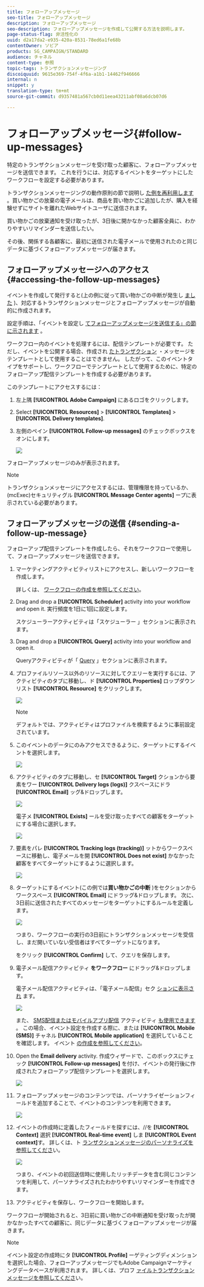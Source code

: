 ```yaml
---
title: フォローアップメッセージ
seo-title: フォローアップメッセージ
description: フォローアップメッセージ
seo-description: フォローアップメッセージを作成して公開する方法を説明します。
page-status-flag: 非活性化の
uuid: d2a17da2-e935-420a-8531-78ed6a1fe68b
contentOwner: ソビア
products: SG_CAMPAIGN/STANDARD
audience: チャネル
content-type: 参照
topic-tags: トランザクションメッセージング
discoiquuid: 9615e369-754f-4f6a-a1b1-14462f946666
internal: n
snippet: y
translation-type: tm+mt
source-git-commit: d9357481a567cb0d11eea43211abf08a6dcb07d6

---
```



# フォローアップメッセージ{#follow-up-messages}

特定のトランザクションメッセージを受け取った顧客に、フォローアップメッセージを送信できます。 これを行うには、対応するイベントをターゲットにしたワークフローを設定する必要があります。

トランザクションメッセージングの動作原則の節で説明し [た例を再利用します](../../channels/using/about-transactional-messaging.md#transactional-messaging-operating-principle) 。買い物かごの放棄の電子メールは、商品を買い物かごに追加したが、購入を経験せずにサイトを離れたWebサイトユーザに送信されます。

買い物かごの放棄通知を受け取ったが、3日後に開かなかった顧客全員に、わかりやすいリマインダーを送信したい。

その後、関係する各顧客に、最初に送信された電子メールで使用されたのと同じデータに基づくフォローアップメッセージが届きます。

## フォローアップメッセージへのアクセス {#accessing-the-follow-up-messages}

イベントを作成して発行すると(上の例に従って買い物かごの中断が発生し [ました](../../channels/using/about-transactional-messaging.md#transactional-messaging-operating-principle) )、対応するトランザクションメッセージとフォローアップメッセージが自動的に作成されます。

設定手順は、「イベントを設定し [てフォローアップメッセージを送信する」の節に示されます](../../administration/using/configuring-transactional-messaging.md#use-case--configuring-an-event-to-send-a-transactional-message) 。

ワークフロー内のイベントを処理するには、配信テンプレートが必要です。 ただし、イベントを公開する場合、作成され [たトランザクション](../../channels/using/event-transactional-messages.md) ・メッセージをテンプレートとして使用することはできません。 したがって、このイベントタイプをサポートし、ワークフローでテンプレートとして使用するために、特定のフォローアップ配信テンプレートを作成する必要があります。

このテンプレートにアクセスするには：

1. 左上隅 **[!UICONTROL Adobe Campaign]** にあるロゴをクリックします。
1. Select **[!UICONTROL Resources]** &gt; **[!UICONTROL Templates]** &gt; **[!UICONTROL Delivery templates]**.
1. 左側のペイン **[!UICONTROL Follow-up messages]** のチェックボックスをオンにします。

   ![](assets/message-center_follow-up-search.png)

フォローアップメッセージのみが表示されます。

>[!NOTE]
>
>トランザクションメッセージにアクセスするには、管理権限を持っているか、(mcExec)セキュリティグル **[!UICONTROL Message Center agents]** ープに表示されている必要があります。

## フォローアップメッセージの送信 {#sending-a-follow-up-message}

フォローアップ配信テンプレートを作成したら、それをワークフローで使用して、フォローアップメッセージを送信できます。

1. マーケティングアクティビティリストにアクセスし、新しいワークフローを作成します。

   詳しくは、 [ワークフローの作成を参照してください](../../automating/using/building-a-workflow.md#creating-a-workflow)。

1. Drag and drop a **[!UICONTROL Scheduler]** activity into your workflow and open it. 実行頻度を1日に1回に設定します。

   スケジューラーアクティビティは「スケジューラー [](../../automating/using/scheduler.md) 」セクションに表示されます。

1. Drag and drop a **[!UICONTROL Query]** activity into your workflow and open it.

   Queryアクティビティが「 [Query](../../automating/using/query.md) 」セクションに表示されます。

1. プロファイルリソース以外のリソースに対してクエリーを実行するには、アクティビティのタブに移動し、ド **[!UICONTROL Properties]** ロップダウンリスト **[!UICONTROL Resource]** をクリックします。

   ![](assets/message-center_follow-up-query-properties.png)

   >[!NOTE]
   >
   >デフォルトでは、アクティビティはプロファイルを検索するように事前設定されています。

1. このイベントのデータにのみアクセスできるように、ターゲットにするイベントを選択します。

   ![](assets/message-center_follow-up-query-resource.png)

1. アクティビティのタブに移動し、セ **[!UICONTROL Target]** クションから要素をワー **[!UICONTROL Delivery logs (logs)]** クスペースにドラ **[!UICONTROL Email]** ッグ&amp;ドロップします。

   ![](assets/message-center_follow-up-delivery-logs.png)

   電子メ **[!UICONTROL Exists]** ールを受け取ったすべての顧客をターゲットにする場合に選択します。

   ![](assets/message-center_follow-up-delivery-logs-exists.png)

1. 要素をパレ **[!UICONTROL Tracking logs (tracking)]** ットからワークスペースに移動し、電子メールを開 **[!UICONTROL Does not exist]** かなかった顧客をすべてターゲットにするように選択します。

   ![](assets/message-center_follow-up-delivery-and-tracking-logs.png)

1. ターゲットにするイベント(この例では&#x200B;**買い物かごの中断** )をセクションからワークスペース **[!UICONTROL Email]** にドラッグ&amp;ドロップします。 次に、3日前に送信されたすべてのメッセージをターゲットにするルールを定義します。

   ![](assets/message-center_follow-up-created.png)

   つまり、ワークフローの実行の3日前にトランザクションメッセージを受信し、まだ開いていない受信者はすべてターゲットになります。

   をクリック **[!UICONTROL Confirm]** して、クエリを保存します。

1. 電子メール配信アクティビティ **をワークフロー** にドラッグ&amp;ドロップします。

   電子メール配信アクティビティは、「電子メール配信」セク [ションに表示され](../../automating/using/email-delivery.md) ます。

   ![](assets/message-center_follow-up-workflow.png)

   また、 [SMS配信またはモバイルアプリ配信](../../automating/using/sms-delivery.md) アクティビティ [も使用できます](../../automating/using/push-notification-delivery.md) 。 この場合、イベント設定を作成する際に、または **[!UICONTROL Mobile (SMS)]** チャネル **[!UICONTROL Mobile application]** を選択していることを確認します。 イベント [の作成を参照してください](../../administration/using/configuring-transactional-messaging.md#creating-an-event)。

1. Open the **Email delivery** activity. 作成ウィザードで、このボックスにチェック **[!UICONTROL Follow-up messages]** を付け、イベントの発行後に作成されたフォローアップ配信テンプレートを選択します。

   ![](assets/message-center_follow-up-template.png)

1. フォローアップメッセージのコンテンツでは、パーソナライゼーションフィールドを追加することで、イベントのコンテンツを利用できます。

   ![](assets/message-center_follow-up-content.png)

1. イベントの作成時に定義したフィールドを探すには、//を **[!UICONTROL Context]** 選択 **[!UICONTROL Real-time event]** しま **[!UICONTROL Event context]**&#x200B;す。 詳しくは、ト [ランザクションメッセージのパーソナライズを参照してくださ](../../channels/using/event-transactional-messages.md#personalizing-a-transactional-message)い。

   ![](assets/message-center_follow-up-personalization.png)

   つまり、イベントの初回送信時に使用したリッチデータを含む同じコンテンツを利用して、パーソナライズされたわかりやすいリマインダーを作成できます。

1. アクティビティを保存し、ワークフローを開始します。

ワークフローが開始されると、3日前に買い物かごの中断通知を受け取ったが開かなかったすべての顧客に、同じデータに基づくフォローアップメッセージが届きます。

>[!NOTE]
>
>イベント設定の作成時にタ **[!UICONTROL Profile]** ーゲティングディメンションを選択した場合、フォローアップメッセージでもAdobe Campaignマーケティングデータベースが利用されます。 詳しくは、プロフ [ァイルトランザクションメッセージを参照してくださ](../../channels/using/profile-transactional-messages.md)い。


